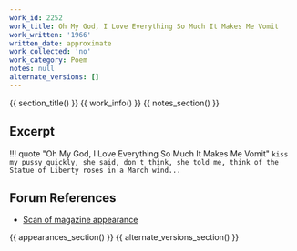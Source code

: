 ```yaml
---
work_id: 2252
work_title: Oh My God, I Love Everything So Much It Makes Me Vomit
work_written: '1966'
written_date: approximate
work_collected: 'no'
work_category: Poem
notes: null
alternate_versions: []
---
```


{{ section_title() }}
{{ work_info() }}
{{ notes_section() }}
## Excerpt
!!! quote "Oh My God, I Love Everything So Much It Makes Me Vomit"
    ```
    kiss my pussy quickly, she said, don't think, she
    told me, think of the
    Statue of Liberty
    roses in a March wind...
    ```

## Forum References
- [Scan of magazine appearance](https://bukowskiforum.com/showthread.php?t=2654)

{{ appearances_section() }}
{{ alternate_versions_section() }}